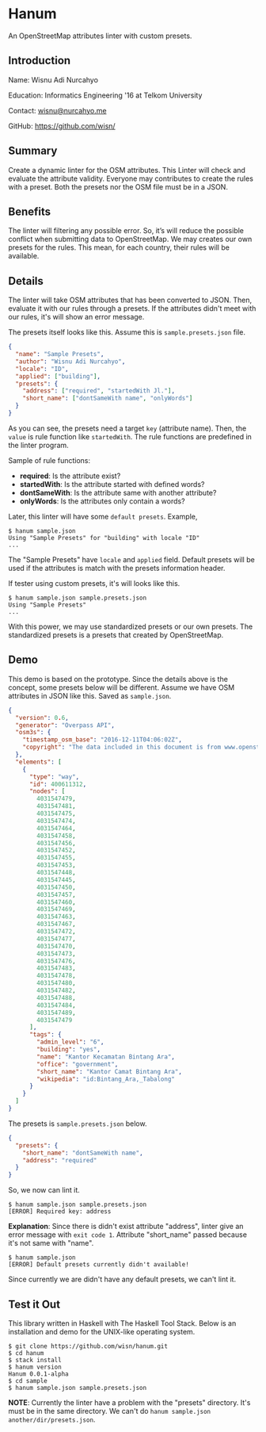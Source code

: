 # Hanum
An OpenStreetMap attributes linter with custom presets.

## Introduction
Name: Wisnu Adi Nurcahyo

Education: Informatics Engineering '16 at Telkom University

Contact: <wisnu@nurcahyo.me>

GitHub: <https://github.com/wisn/>

## Summary
Create a dynamic linter for the OSM attributes.
This Linter will check and evaluate the attribute validity.
Everyone may contributes to create the rules with a preset.
Both the presets nor the OSM file must be in a JSON.

## Benefits
The linter will filtering any possible error.
So, it’s will reduce the possible conflict when submitting data to OpenStreetMap.
We may creates our own presets for the rules.
This mean, for each country, their rules will be available.

## Details
The linter will take OSM attributes that has been converted to JSON.
Then, evaluate it with our rules through a presets.
If the attributes didn't meet with our rules, it's will show an error message.

The presets itself looks like this. Assume this is `sample.presets.json` file.
```json
{
  "name": "Sample Presets",
  "author": "Wisnu Adi Nurcahyo",
  "locale": "ID",
  "applied": ["building"],
  "presets": {
    "address": ["required", "startedWith Jl."],
    "short_name": ["dontSameWith name", "onlyWords"]
  }
}
```

As you can see, the presets need a target `key` (attribute name).
Then, the `value` is rule function like `startedWith`.
The rule functions are predefined in the linter program.

Sample of rule functions:
- **required**: Is the attribute exist?
- **startedWith**: Is the attribute started with defined words?
- **dontSameWith**: Is the attribute same with another attribute?
- **onlyWords**: Is the attributes only contain a words?

Later, this linter will have some `default presets`. Example,

```
$ hanum sample.json
Using "Sample Presets" for "building" with locale "ID"
...
```

The "Sample Presets" have `locale` and `applied` field.
Default presets will be used if the attributes is match with the presets information header.

If tester using custom presets, it's will looks like this.

```
$ hanum sample.json sample.presets.json
Using "Sample Presets"
...
```

With this power, we may use standardized presets or our own presets.
The standardized presets is a presets that created by OpenStreetMap.

## Demo
This demo is based on the prototype.
Since the details above is the concept, some presets below will be different.
Assume we have OSM attributes in JSON like this.
Saved as `sample.json`.
```json
{
  "version": 0.6,
  "generator": "Overpass API",
  "osm3s": {
    "timestamp_osm_base": "2016-12-11T04:06:02Z",
    "copyright": "The data included in this document is from www.openstreetmap.org. The data is made available under ODbL."
  },
  "elements": [
    {
      "type": "way",
      "id": 400611312,
      "nodes": [
        4031547479,
        4031547481,
        4031547475,
        4031547474,
        4031547464,
        4031547458,
        4031547456,
        4031547452,
        4031547455,
        4031547453,
        4031547448,
        4031547445,
        4031547450,
        4031547457,
        4031547460,
        4031547469,
        4031547463,
        4031547467,
        4031547472,
        4031547477,
        4031547470,
        4031547473,
        4031547476,
        4031547483,
        4031547478,
        4031547480,
        4031547482,
        4031547488,
        4031547484,
        4031547489,
        4031547479
      ],
      "tags": {
        "admin_level": "6",
        "building": "yes",
        "name": "Kantor Kecamatan Bintang Ara",
        "office": "government",
        "short_name": "Kantor Camat Bintang Ara",
        "wikipedia": "id:Bintang_Ara,_Tabalong"
      }
    }
  ]
}
```

The presets is `sample.presets.json` below.
```json
{
  "presets": {
    "short_name": "dontSameWith name",
    "address": "required"
  }
}

```

So, we now can lint it.

```
$ hanum sample.json sample.presets.json
[ERROR] Required key: address
```

**Explanation**: Since there is didn't exist attribute "address",
linter give an error message with `exit code 1`.
Attribute "short_name" passed because it's not same with "name".

```
$ hanum sample.json
[ERROR] Default presets currently didn't available!
```

Since currently we are didn't have any default presets, we can't lint it.

## Test it Out
This library written in Haskell with The Haskell Tool Stack.
Below is an installation and demo for the UNIX-like operating system.

```
$ git clone https://github.com/wisn/hanum.git
$ cd hanum
$ stack install
$ hanum version
Hanum 0.0.1-alpha
$ cd sample
$ hanum sample.json sample.presets.json
```

**NOTE**: Currently the linter have a problem with the "presets" directory.
It's must be in the same directory. We can't do `hanum sample.json another/dir/presets.json`.
